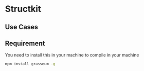 # Structkit
## Use Cases

## Requirement
You need to install this in your machine to compile in your machine
```bash
npm install grasseum -g
```
